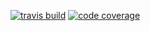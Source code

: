 [![travis build](https://img.shields.io/travis/nlarche/poulpie.svg)](https://travis-ci.org/nlarche/poulpie)
[![code coverage](https://img.shields.io/codecov/c/github/nlarche/poulpie.svg)](https://codecov.io/github/nlarche/poulpie)
